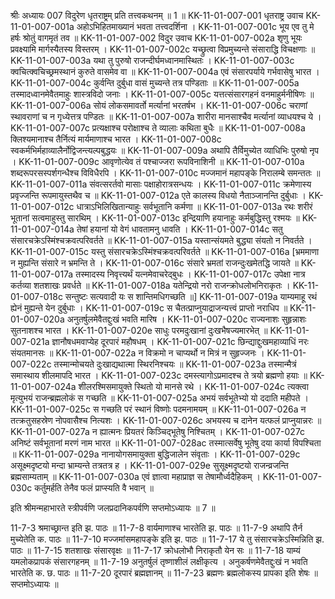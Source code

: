 श्रीः
अध्यायः 007
विदुरेण धृतराष्ट्रम् प्रति तत्त्वकथनम् ॥ 1 ॥
KK-11-01-007-001	धृतराष्ट्र उवाच 
KK-11-01-007-001a	अहोऽभिहितमाख्यानं भवता तत्त्वदर्शिना ।
KK-11-01-007-001c	भूय एव तु मे हर्षः श्रोतुं वागमृतं तव ॥
KK-11-01-007-002	विदुर उवाच 
KK-11-01-007-002a	शृणु भूयः प्रवक्ष्यामि मार्गस्यैतस्य विस्तरम् ।
KK-11-01-007-002c	यच्छ्रुत्वा विप्रमुच्यन्ते संसाराद्धि विचक्षणाः ॥
KK-11-01-007-003a	यथा तु पुरुषो राजन्दीर्घमध्वानमास्थितः ।
KK-11-01-007-003c	क्वचित्क्वचिच्छ्रमस्थानं कुरुते वासमेव वा ॥
KK-11-01-007-004a	एवं संसारपर्याये गर्भवासेषु भारत ।
KK-11-01-007-004c	कुर्वन्ति दुर्बुधा वासं मुच्यन्ते तत्र पण्डिताः ॥
KK-11-01-007-005a	तस्मादध्वानमेवैतमाहुः शास्त्रविदो जनाः ।
KK-11-01-007-005c	यत्तत्संसारगहनं वनमाहुर्मनीषिणः ॥
KK-11-01-007-006a	सोयं लोकसमावर्तो मर्त्यानां भरतर्षभ ।
KK-11-01-007-006c	चराणां स्थावराणां च न गृध्येत्तत्र पण्डितः ॥
KK-11-01-007-007a	शारीरा मानसाश्चैव मर्त्यानां व्याधयश्च ये ।
KK-11-01-007-007c	प्रत्यक्षाश्च परोक्षाश्च ते व्यालाः कथिता बुधैः ॥
KK-11-01-007-008a	क्लिश्यमानाश्च तैर्नित्यं मार्यमाणाश्च भारत ।
KK-11-01-007-008c	स्वकर्मभिर्महाव्यालैर्नोद्विजन्त्यल्पबुद्धयः ॥
KK-11-01-007-009a	अथापि तैर्विमुच्येत व्याधिभिः पुरुषो नृप ।
KK-11-01-007-009c	आवृणोत्येव तं पश्चाज्जरा रूपविनाशिनी ॥
KK-11-01-007-010a	शब्दरूपरसस्पर्शगन्धैश्च विविधैरपि ।
KK-11-01-007-010c	मज्जमानं महापङ्के निरालम्बे समन्ततः ॥
KK-11-01-007-011a	संवत्सरर्तवो मासाः पक्षाहोरात्रसन्धयः ।
KK-11-01-007-011c	क्रमेणास्य प्रवृज्जन्ति रूपमायुस्तथैव च ॥
KK-11-01-007-012a	एते कालस्य विधयो नैताञ्जानन्ति दुर्बुधाः ।
KK-11-01-007-012c	धात्राऽभिलिखितान्याहुः सर्वभूतानि कर्मणा ॥
KK-11-01-007-013a	रथः शरीरं भूतानां सत्वमाहुस्तु सारथिम् ।
KK-11-01-007-013c	इन्द्रियाणि हयानाहुः कर्मबुद्धिस्तु रश्मयः ॥
KK-11-01-007-014a	तेषां हयानां यो वेगं धावतामनु धावति ।
KK-11-01-007-014c	सतु संसारचक्रेऽस्मिंश्चक्रवत्परिवर्तते ॥
KK-11-01-007-015a	यस्तान्संयमते बुद्ध्या संयतो न निवर्तते ।
KK-11-01-007-015c	यस्तु संसारचक्रेऽस्मिंश्चक्रवत्परिवर्तते ॥
KK-11-01-007-016a	[भ्रममाणा न मुह्यन्ति संसारे न भ्रमन्ति ते ।
KK-11-01-007-016c	संसारे भ्रमतां राजन्दुःखमेतद्धि जायते ॥
KK-11-01-007-017a	तस्मादस्य निवृत्त्यर्थं यत्नमेवाचरेद्बुधः ।
KK-11-01-007-017c	उपेक्षा नात्र कर्तव्या शतशाखः प्रवर्धते ॥
KK-11-01-007-018a	यतेन्द्रियो नरो राजन्क्रोधलोभनिराकृतः ।
KK-11-01-007-018c	सन्तुष्टः सत्यवादी यः स शान्तिमधिगच्छति ॥]
KK-11-01-007-019a	याम्यमाहू रथं ह्येनं मुह्यन्ते येन दुर्बुधाः ।
KK-11-01-007-019c	स चैतत्प्राप्नुयाद्राजन्यत्त्वं प्राप्तो नराधिप ॥
KK-11-01-007-020a	अनुतर्षुलमेवैतद्दुःखं भवति मारिष ।
KK-11-01-007-020c	राज्यनाशः सुहृन्नाशः सुतनाशश्च भारत ।
KK-11-01-007-020e	साधुः परमदुःखानां दुःखभैषज्यमारभेत् ॥
KK-11-01-007-021a	ज्ञानौषधमवाप्येह दूरपारं महौषधम् ।
KK-11-01-007-021c	छिन्द्याद्दुःखमहाव्याधिं नरः संयतमानसः ॥
KK-11-01-007-022a	न विक्रमो न चाप्यर्थो न मित्रं न सुहृज्जनः ।
KK-11-01-007-022c	तस्मान्मोचयते दुःखाद्यथात्मा स्थिरनिश्चयः ॥
KK-11-01-007-023a	तस्मान्मैत्रं समास्थाय शीलमापदि भारत ।
KK-11-01-007-023c	दमस्त्यागोऽप्रमादश्च ते त्रयो ब्रह्मणो हयाः ॥
KK-11-01-007-024a	शीलरश्मिसमायुक्ते स्थितो यो मानसे रथे ।
KK-11-01-007-024c	त्यक्त्वा मृत्युभयं राजन्ब्रह्मलोकं स गच्छति ॥
KK-11-01-007-025a	अभयं सर्वभूतेभ्यो यो ददाति महीपते ।
KK-11-01-007-025c	स गच्छति परं स्थानं विष्णोः पदमनामयम् ॥
KK-11-01-007-026a	न तत्क्रतुसहस्रेण नोपवासैश्च नित्यशः ।
KK-11-01-007-026c	अभयस्य च दानेन यत्फलं प्राप्नुयान्नरः ॥
KK-11-01-007-027a	न ह्यात्मनः प्रियतरं किञ्चिद्भूतेषु निश्चितम् ।
KK-11-01-007-027c	अनिष्टं सर्वभूतानां मरणं नाम भारत ॥
KK-11-01-007-028ac	तस्मात्सर्वेषु भूतेषु दया कार्या विपश्चिता ॥
KK-11-01-007-029a	नानायोगसमायुक्ता बुद्धिजालेन संवृताः ।
KK-11-01-007-029c	असूक्ष्मदृष्टयो मन्दा भ्राम्यन्ते तत्रतत्र ह ।
KK-11-01-007-029e	सुसूक्ष्मदृष्टयो राजन्व्रजन्ति ब्रह्मसाम्यताम् ॥
KK-11-01-007-030a	एवं ज्ञात्वा महाप्राज्ञ स तेषामौर्ध्वदैहिकम् ।
KK-11-01-007-030c	कर्तुमर्हति तेनैव फलं प्राप्स्यति वै भवान् ॥ 

इति श्रीमन्महाभारते स्त्रीपर्वणि जलप्रदानिकपर्वणि सप्तमोऽध्यायः ॥ 7 ॥

11-7-3 श्रमाच्छ्रान्त इति झ. पाठः ॥ 11-7-8 वार्यमाणाश्च भारतेति झ. पाठः ॥ 11-7-9 अथापि तैर्न मुच्येतेति क. पाठः ॥ 11-7-10 मज्जमांसमहापङ्के इति झ. पाठः ॥ 11-7-17 ये तु संसारचक्रेऽस्मिन्निति झ. पाठः ॥ 11-7-15 शतशाखः संसारवृक्षः ॥ 11-7-17 क्रोधलोभौ निराकृतौ येन सः ॥ 11-7-18 याम्यं यमलोकप्रापकं संसारगहनम् ॥ 11-7-19 अनुतर्षुलं तृष्णाशीलं लक्षीकृत्य । अनुकर्षणमेवैतद्दुःखं न भवति भारतेति क. छ. पाठः ॥ 11-7-20 दूरपारं ब्रह्मज्ञानम् ॥ 11-7-23 ब्रह्मणः ब्रह्मलोकस्य प्रापका इति शेषः ॥ सप्तमोऽध्यायः ॥
